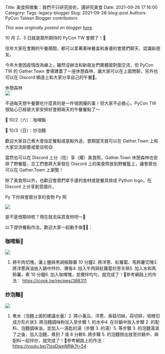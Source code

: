 Title: 美食照徵集：我們不只研究技術，還研究美食
Date: 2021-09-26 17:16:00
Category:
Tags: legacy-blogger
Slug: 2021-09-26-blog-post
Authors: PyCon Taiwan Blogger contributors

*This was originally posted on blogger [here](https://pycontw.blogspot.com/2021/09/blog-post.html)*.

<!--more-->

 10 月 2、3 日就是眾所期待的 PyCon TW 會期了！🤩




往年大家在會期的午餐期間，都可以拿著美味餐盒和身邊的會眾們聊天、認識新朋友。




今年大會因疫情改為線上，雖然沒辦法和新朋友們實體面對面交流，但 PyCon TW 的 Gather.Town 會場建蓋了一座休憩森林，讓大家可以在上面閒聊，另外也可以在 Discord 頻道上和大家分享自己的午餐🍱。





休憩森林  
[![](https://1.bp.blogspot.com/-BB65UUYgHoo/YVA5AxXxZ2I/AAAAAAABTVY/12w2blK0KrsvZKk66FaUgN5RxVqZjMnwwCLcBGAsYHQ/s320/forest.png)](https://1.bp.blogspot.com/-BB65UUYgHoo/YVA5AxXxZ2I/AAAAAAABTVY/12w2blK0KrsvZKk66FaUgN5RxVqZjMnwwCLcBGAsYHQ/s857/forest.png)  






不過每天想午餐要吃什麼真的是一件很困擾的事！但大家不必擔心，PyCon TW 很貼心已經替大家安排好會期兩天的午餐餐點了～




🍛 10/2（六）：咖哩飯

🍝 10/3（日）：炒泡麵




歡迎大家自己煮大會指定餐點或是點外送，會期當天就可以在 Gather.Town 上和大家交流廚藝或愛店啦😋




當然也可以在 Discord 上分（炫）享（耀）美食照，Gather.Town 休憩森林也安排了野餐籃，志工們會將大家發在 Discord 上的美食照放到野餐籃上，讓會眾也可以在 Gather.Town 上瀏覽！

除了美食照以外，也歡迎會眾們拿手邊的食材或是餐具排成 Python logo，在 Discord 上分享創意圖片。




Py 下你與會眾分享的食物 Py 照

[![](https://1.bp.blogspot.com/-FwIUbH3ZCZg/YVA5kePVr7I/AAAAAAABTV0/BgpRFjM-SOAsXG9xpD80K-21djIXXgCZgCLcBGAsYHQ/s320/food-demo.jpg)](https://1.bp.blogspot.com/-FwIUbH3ZCZg/YVA5kePVr7I/AAAAAAABTV0/BgpRFjM-SOAsXG9xpD80K-21djIXXgCZgCLcBGAsYHQ/s2048/food-demo.jpg)  












是不是很期待呢？現在就去採買食材吧～🛒







以下提供餐點作法，歡迎大家一起動手做👨‍🍳：




### 咖哩飯🍛

[![](https://1.bp.blogspot.com/-KPFZjqYlmhI/YVA5C9gWaKI/AAAAAAABTVk/5KAEGmoVAaAC72hU3uswobck1HHdHGQYgCLcBGAsYHQ/s320/recipe1.png)](https://1.bp.blogspot.com/-KPFZjqYlmhI/YVA5C9gWaKI/AAAAAAABTVk/5KAEGmoVAaAC72hU3uswobck1HHdHGQYgCLcBGAsYHQ/s2048/recipe1.png)  
1. 將牛肉切塊，灑上鹽與黑胡椒靜置 10 分鐘2. 將洋蔥、紅蘿蔔、馬鈴薯切塊3. 將洋蔥與油放入鍋中拌炒、爆香4. 加入牛肉與紅蘿蔔炒至半熟5. 加入水和馬鈴薯，煮 10 分鐘6. 加入咖哩塊，並攪拌均勻，就完成了！🎉參考網路上的作法： <https://icook.tw/recipes/388311>  

### 炒泡麵🍝


[![](https://1.bp.blogspot.com/-0CFjddVFhlM/YVA5C1MUjkI/AAAAAAABTVg/ZwYNjldbiYYDswS5lt50bazlff01LJgYACLcBGAsYHQ/s320/recipe2.png)](https://1.bp.blogspot.com/-0CFjddVFhlM/YVA5C1MUjkI/AAAAAAABTVg/ZwYNjldbiYYDswS5lt50bazlff01LJgYACLcBGAsYHQ/s2048/recipe2.png)  
1. 煮水（泡麵上面的建議水量）2. 將小黃瓜、洋蔥、香菇切絲，蒜切碎，培根切成方形片狀3. 將泡麵調味粉加入至步驟 1. 的水中4. 在炒鍋中放入步驟 2. 的配料、泡麵調味油，並加入一湯匙的湯（步驟 3. 的湯）5. 等步驟 3. 的泡麵湯滾了之後，加入泡麵，煮到 7 或 8 分軟6. 將步驟 5. 的泡麵撈出放至炒鍋中，與配料一起拌炒，就完成了！🎉參考網路上的作法： <https://youtu.be/7lzqDwejMNk?t=54>
